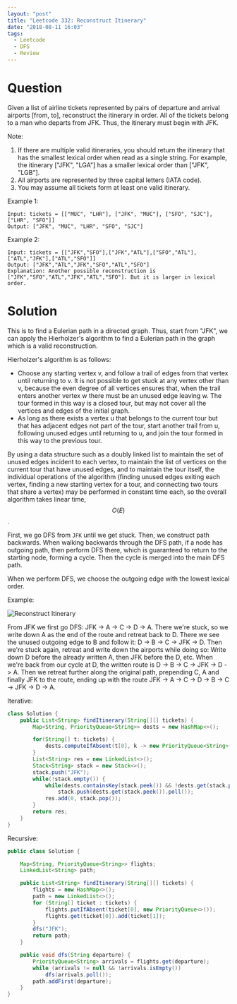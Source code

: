 ```yaml
---
layout: "post"
title: "Leetcode 332: Reconstruct Itinerary"
date: "2018-08-11 16:03"
tags:
  - Leetcode
  - DFS
  - Review
---
```


# Question
Given a list of airline tickets represented by pairs of departure and arrival airports [from, to], reconstruct the itinerary in order. All of the tickets belong to a man who departs from JFK. Thus, the itinerary must begin with JFK.

Note:

1. If there are multiple valid itineraries, you should return the itinerary that has the smallest lexical order when read as a single string. For example, the itinerary ["JFK", "LGA"] has a smaller lexical order than ["JFK", "LGB"].
1. All airports are represented by three capital letters (IATA code).
1. You may assume all tickets form at least one valid itinerary.

Example 1:

```
Input: tickets = [["MUC", "LHR"], ["JFK", "MUC"], ["SFO", "SJC"], ["LHR", "SFO"]]
Output: ["JFK", "MUC", "LHR", "SFO", "SJC"]
```

Example 2:

```
Input: tickets = [["JFK","SFO"],["JFK","ATL"],["SFO","ATL"],["ATL","JFK"],["ATL","SFO"]]
Output: ["JFK","ATL","JFK","SFO","ATL","SFO"]
Explanation: Another possible reconstruction is ["JFK","SFO","ATL","JFK","ATL","SFO"]. But it is larger in lexical order.
```

# Solution
This is to find a Eulerian path in a directed graph. Thus, start from "JFK", we can apply the Hierholzer's algorithm to find a Eulerian path in the graph which is a valid reconstruction.

Hierholzer's algorithm is as follows:
* Choose any starting vertex v, and follow a trail of edges from that vertex until returning to v. It is not possible to get stuck at any vertex other than v, because the even degree of all vertices ensures that, when the trail enters another vertex w there must be an unused edge leaving w. The tour formed in this way is a closed tour, but may not cover all the vertices and edges of the initial graph.
* As long as there exists a vertex u that belongs to the current tour but that has adjacent edges not part of the tour, start another trail from u, following unused edges until returning to u, and join the tour formed in this way to the previous tour.

By using a data structure such as a doubly linked list to maintain the set of unused edges incident to each vertex, to maintain the list of vertices on the current tour that have unused edges, and to maintain the tour itself, the individual operations of the algorithm (finding unused edges exiting each vertex, finding a new starting vertex for a tour, and connecting two tours that share a vertex) may be performed in constant time each, so the overall algorithm takes linear time, $$O(E)$$.

First, we go DFS from `JFK` until we get stuck. Then, we construct path backwards. When walking backwards through the DFS path, if a node has outgoing path, then perform DFS there, which is guaranteed to return to the starting node, forming a cycle. Then the cycle is merged into the main DFS path.

When we perform DFS, we choose the outgoing edge with the lowest lexical order.

Example:

![Reconstruct Itinerary](http://www.stefan-pochmann.info/misc/reconstruct-itinerary.png)

From JFK we first go DFS: JFK -> A -> C -> D -> A. There we're stuck, so we write down A as the end of the route and retreat back to D. There we see the unused outgoing edge to B and follow it: D -> B -> C -> JFK -> D. Then we're stuck again, retreat and write down the airports while doing so: Write down D before the already written A, then JFK before the D, etc. When we're back from our cycle at D, the written route is D -> B -> C -> JFK -> D -> A. Then we retreat further along the original path, prepending C, A and finally JFK to the route, ending up with the route JFK -> A -> C -> D -> B -> C -> JFK -> D -> A.

Iterative:
```java
class Solution {
    public List<String> findItinerary(String[][] tickets) {
        Map<String, PriorityQueue<String>> dests = new HashMap<>();

        for(String[] t: tickets) {
            dests.computeIfAbsent(t[0], k -> new PriorityQueue<String>()).add(t[1]);
        }
        List<String> res = new LinkedList<>();
        Stack<String> stack = new Stack<>();
        stack.push("JFK");
        while(!stack.empty()) {
            while(dests.containsKey(stack.peek()) && !dests.get(stack.peek()).isEmpty())
                stack.push(dests.get(stack.peek()).poll());
            res.add(0, stack.pop());
        }
        return res;
    }
}
```

Recursive:
```java
public class Solution {

    Map<String, PriorityQueue<String>> flights;
    LinkedList<String> path;

    public List<String> findItinerary(String[][] tickets) {
        flights = new HashMap<>();
        path = new LinkedList<>();
        for (String[] ticket : tickets) {
            flights.putIfAbsent(ticket[0], new PriorityQueue<>());
            flights.get(ticket[0]).add(ticket[1]);
        }
        dfs("JFK");
        return path;
    }

    public void dfs(String departure) {
        PriorityQueue<String> arrivals = flights.get(departure);
        while (arrivals != null && !arrivals.isEmpty())
            dfs(arrivals.poll());
        path.addFirst(departure);
    }
}
```
